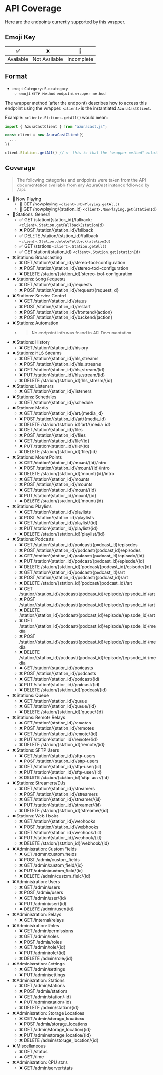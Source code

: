 # API Coverage

Here are the endpoints currently supported by this wrapper.

## Emoji Key

| :white_check_mark: | :x:           | :radio_button: |
| ------------------ | ------------- | -------------- |
| Available          | Not Available | Incomplete     |

## Format

- `emoji` `Category`: `Subcategory`
  - `emoji` `HTTP Method` `endpoint` `wrapper method`

The wrapper method (after the endpoint) describes how to access this endpoint using the wrapper. `<client>` is the instantiated `AzuraCastClient`.

Example: `<client>.Stations.getAll()` would mean:

```js
import { AzuraCastClient } from "azuracast.js";

const client = new AzuraCastClient({
  ...
})

client.Stations.getAll() // <- this is that the "wrapper method" entails
```

## Coverage

> The following categories and endpoints were taken from the API documentation available from any AzuraCast instance followed by `/api`

- :radio_button: Now Playing
  - :radio_button: GET /nowplaying `<client>.NowPlaying.getAll()`
  - :radio_button: GET /nowplaying/{station_id} `<client>.NowPlaying.get(stationId)`
- :radio_button: Stations: General
  - :white_check_mark: GET /station/{station_id}/fallback: `<client>.Station.getFallback(stationId)`
  - :x: POST /station/{station_id}/fallback
  - :white_check_mark: DELETE /station/{station_id}/fallback `<client>.Station.deleteFallback(stationId)`
  - :white_check_mark: GET /stations `<client>.Station.getAll()`
  - :white_check_mark: GET station/{station_id} `<client>.Station.get(stationId)`
- :x: Stations: Broadcasting
  - :x: GET /station/{station_id}/stereo-tool-configuration
  - :x: POST /station/{station_id}/stereo-tool-configuration
  - :x: DELETE /station/{station_id}/stereo-tool-configuration
- :x: Stations: Song Requests
  - :x: GET /station/{station_id}/requests
  - :x: POST /station/{station_id}/request/{request_id}
- :x: Stations: Service Control
  - :x: GET /station/{station_id}/status
  - :x: POST /station/{station_id}/restart
  - :x: POST /station/{station_id}/frontend/{action}
  - :x: POST /station/{station_id}/backend/{action}
- :x: Stations: Automation
  - > No endpoint info was found in API Documentation
- :x: Stations: History
  - :x: GET /station/{station_id}/history
- :x: Stations: HLS Streams
  - :x: GET /station/{station_id}/hls_streams
  - :x: POST /station/{station_id}/hls_streams
  - :x: GET /station/{station_id}/hls_stream/{id}
  - :x: PUT /station/{station_id}/hls_stream/{id}
  - :x: DELETE /station/{station_id}/hls_stream/{id}
- :x: Stations: Listeners
  - :x: GET /station/{station_id}/listeners
- :x: Stations: Schedules
  - :x: GET /station/{station_id}/schedule
- :x: Stations: Media
  - :x: GET /station/{station_id}/art/{media_id}
  - :x: POST /station/{station_id}/art/{media_id}
  - :x: DELETE /station/{station_id}/art/{media_id}
  - :x: GET /station/{station_id}/files
  - :x: POST /station/{station_id}/files
  - :x: GET /station/{station_id}/file/{id}
  - :x: PUT /station/{station_id}/file/{id}
  - :x: DELETE /station/{station_id}/file/{id}
- :x: Stations: Mount Points
  - :x: GET /station/{station_id}/mount/{id}/intro
  - :x: POST /station/{station_id}/mount/{id}/intro
  - :x: DELETE /station/{station_id}/mount/{id}/intro
  - :x: GET /station/{station_id}/mounts
  - :x: POST /station/{station_id}/mounts
  - :x: GET /station/{station_id}/mount/{id}
  - :x: PUT /station/{station_id}/mount/{id}
  - :x: DELETE /station/{station_id}/mount/{id}
- :x: Stations: Playlists
  - :x: GET /station/{station_id}/playlists
  - :x: POST /station/{station_id}/playlists
  - :x: GET /station/{station_id}/playlist/{id}
  - :x: PUT /station/{station_id}/playlist/{id}
  - :x: DELETE /station/{station_id}/playlist/{id}
- :x: Stations: Podcasts
  - :x: GET /station/{station_id}/podcast/{podcast_id}/episodes
  - :x: POST /station/{station_id}/podcast/{podcast_id}/episodes
  - :x: GET /station/{station_id}/podcast/{podcast_id}/episode/{id}
  - :x: PUT /station/{station_id}/podcast/{podcast_id}/episode/{id}
  - :x: DELETE /station/{station_id}/podcast/{podcast_id}/episode/{id}
  - :x: GET /station/{station_id}/podcast/{podcast_id}/art
  - :x: POST /station/{station_id}/podcast/{podcast_id}/art
  - :x: DELETE /station/{station_id}/podcast/{podcast_id}/art
  - :x: GET /station/{station_id}/podcast/{podcast_id}/episode/{episode_id}/art
  - :x: POST /station/{station_id}/podcast/{podcast_id}/episode/{episode_id}/art
  - :x: DELETE /station/{station_id}/podcast/{podcast_id}/episode/{episode_id}/art
  - :x: GET /station/{station_id}/podcast/{podcast_id}/episode/{episode_id}/media
  - :x: POST /station/{station_id}/podcast/{podcast_id}/episode/{episode_id}/media
  - :x: DELETE /station/{station_id}/podcast/{podcast_id}/episode/{episode_id}/media
  - :x: GET /station/{station_id}/podcasts
  - :x: POST /station/{station_id}/podcasts
  - :x: GET /station/{station_id}/podcast/{id}
  - :x: PUT /station/{station_id}/podcast/{id}
  - :x: DELETE /station/{station_id}/podcast/{id}
- :x: Stations: Queue
  - :x: GET /station/{station_id}/queue
  - :x: GET /station/{station_id}/queue/{id}
  - :x: DELETE /station/{station_id}/queue/{id}
- :x: Stations: Remote Relays
  - :x: GET /station/{station_id}/remotes
  - :x: POST /station/{station_id}/remotes
  - :x: GET /station/{station_id}/remote/{id}
  - :x: PUT /station/{station_id}/remote/{id}
  - :x: DELETE /station/{station_id}/remote/{id}
- :x: Stations: SFTP Users
  - :x: GET /station/{station_id}/sftp-users
  - :x: POST /station/{station_id}/sftp-users
  - :x: GET /station/{station_id}/sftp-user/{id}
  - :x: PUT /station/{station_id}/sftp-user/{id}
  - :x: DELETE /station/{station_id}/sftp-user/{id}
- :x: Stations: Streamers/DJs
  - :x: GET /station/{station_id}/streamers
  - :x: POST /station/{station_id}/streamers
  - :x: GET /station/{station_id}/streamer/{id}
  - :x: PUT /station/{station_id}/streamer/{id}
  - :x: DELETE /station/{station_id}/streamer/{id}
- :x: Stations: Web Hooks
  - :x: GET /station/{station_id}/webhooks
  - :x: POST /station/{station_id}/webhooks
  - :x: GET /station/{station_id}/webhook/{id}
  - :x: PUT /station/{station_id}/webhook/{id}
  - :x: DELETE /station/{station_id}/webhook/{id}
- :x: Administration: Custom Fields
  - :x: GET /admin/custom_fields
  - :x: POST /admin/custom_fields
  - :x: GET /admin/custom_field/{id}
  - :x: PUT /admin/custom_field/{id}
  - :x: DELETE /admin/custom_field/{id}
- :x: Administration: Users
  - :x: GET /admin/users
  - :x: POST /admin/users
  - :x: GET /admin/user/{id}
  - :x: PUT /admin/user/{id}
  - :x: DELETE /admin/user/{id}
- :x: Administration: Relays
  - :x: GET /internal/relays
- :x: Administration: Roles
  - :x: GET /admin/permissions
  - :x: GET /admin/roles
  - :x: POST /admin/roles
  - :x: GET /admin/role/{id}
  - :x: PUT /admin/role/{id}
  - :x: DELETE /admin/role/{id}
- :x: Administration: Settings
  - :x: GET /admin/settings
  - :x: PUT /admin/settings
- :x: Administration: Stations
  - :x: GET /admin/stations
  - :x: POST /admin/stations
  - :x: GET /admin/station/{id}
  - :x: PUT /admin/station/{id}
  - :x: DELETE /admin/station/{id}
- :x: Administration: Storage Locations
  - :x: GET /admin/storage_locations
  - :x: POST /admin/storage_locations
  - :x: GET /admin/storage_location/{id}
  - :x: PUT /admin/storage_location/{id}
  - :x: DELETE /admin/storage_location/{id}
- :x: Miscellaneous
  - :x: GET /status
  - :x: GET /time
- :x: Administration: CPU stats
  - :x: GET /admin/server/stats
